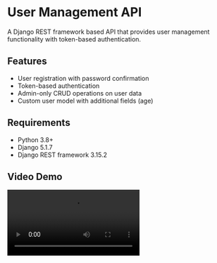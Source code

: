 # User Management API

A Django REST framework based API that provides user management functionality with token-based authentication.

## Features

- User registration with password confirmation
- Token-based authentication
- Admin-only CRUD operations on user data
- Custom user model with additional fields (age)

## Requirements

- Python 3.8+
- Django 5.1.7
- Django REST framework 3.15.2
  
## Video Demo

<video src="https://github.com/user-attachments/assets/8eec7471-525b-46d5-8ee4-138bd29fdc86" > 


## Setup

1. **Clone the repository:**

   ```bash
   git clone https://github.com/DarkIce000/zylentrix-Internship.git
   cd zylentrix-internship
   ```

2. **Create and activate a virtual environment:**

   ```bash
   python3 -m venv venv
   source venv/bin/activate
   ```

3. **Install the required packages:**

   ```bash
   pip install -r requirements.txt
   ```

4. **Apply the migrations:**

   ```bash
   python manage.py migrate
   ```

5. **Create a superuser (required for admin access):**

   ```bash
   python manage.py createsuperuser
   ```

6. **Run the development server:**

   ```bash
   python manage.py runserver
   ```

## API Endpoints

### Authentication Endpoints

- **Login:** `POST /api/login`

  - Requires username and password
  - Returns authentication token

- **Register:** `POST /api/register`
  - Fields: username, password, confirm_password, email, first_name, last_name, age

### User Management Endpoints (Admin Only )
> ⚠️ **Admin Access Required**
>
> To access these endpoints, you must either:
> - Create a superuser: `python manage.py createsuperuser`
> - Or enable staff status via Django admin dashboard
>
> Regular users cannot perform CRUD operations on user data.

- **List Users:** `GET /api/users/`
- **Create User:** `POST /api/users/`
- **Retrieve User:** `GET /api/users/<username>/`
- **Update User:** `PUT /api/users/<username>/`
- **Partial Update:** `PATCH /api/users/<username>/`
- **Delete User:** `DELETE /api/users/<username>/`

## Authentication

The API uses token-based authentication. To access protected endpoints:

1. Obtain a token through the login endpoint
2. Include the token in the Authorization header:
   ```
   Authorization: Token <your-token>
   ```

## User Model Fields

- username (required, unique)
- password (required)
- email
- first_name
- last_name
- age (optional)
- is_staff (for admin access)
- is_superuser (for superuser privileges)

## Security Features

- Password confirmation during registration
- Token-based authentication
- Admin-only access to user management endpoints
- Session and Basic authentication support
- Password hashing using Django's default hasher

## Project Structure

- `core/`: Project settings and root URL configuration
- `usermanagement/`: User management application
  - `models.py`: Custom user model
  - `views.py`: API views for user operations
  - `serializers.py`: User data serialization
  - `urls.py`: API endpoint routing

## License

This project is licensed under the MIT License.
